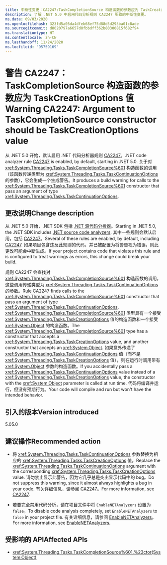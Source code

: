 ```yaml
---
title: 中断性变更：CA2247:TaskCompletionSource 构造函数的参数应为 TaskCreationOptions 值
description: 了解 .NET 5.0 中启用代码分析规则 CA2247 所致的中断性变更。
ms.date: 09/03/2020
ms.openlocfilehash: 323fd5a05da4dfeb68ef75d88d5d293ba01c8ade
ms.sourcegitcommit: d8020797a6657d0fbbdff362b80300815f682f94
ms.translationtype: HT
ms.contentlocale: zh-CN
ms.lasthandoff: 11/24/2020
ms.locfileid: "95759169"
---
```

# <a name="warning-ca2247-argument-to-taskcompletionsource-constructor-should-be-taskcreationoptions-value"></a><span data-ttu-id="33ef7-103">警告 CA2247：TaskCompletionSource 构造函数的参数应为 TaskCreationOptions 值</span><span class="sxs-lookup"><span data-stu-id="33ef7-103">Warning CA2247: Argument to TaskCompletionSource constructor should be TaskCreationOptions value</span></span>

<span data-ttu-id="33ef7-104">从 .NET 5.0 开始，默认启用 .NET 代码分析器规则 [CA2247](/visualstudio/code-quality/ca2247)。</span><span class="sxs-lookup"><span data-stu-id="33ef7-104">.NET code analyzer rule [CA2247](/visualstudio/code-quality/ca2247) is enabled, by default, starting in .NET 5.0.</span></span> <span data-ttu-id="33ef7-105">关于对 <xref:System.Threading.Tasks.TaskCompletionSource%601> 构造函数的调用（该函数传递类型为 <xref:System.Threading.Tasks.TaskContinuationOptions> 的参数），它会生成一个生成警告。</span><span class="sxs-lookup"><span data-stu-id="33ef7-105">It produces a build warning for calls to the <xref:System.Threading.Tasks.TaskCompletionSource%601> constructor that pass an argument of type <xref:System.Threading.Tasks.TaskContinuationOptions>.</span></span>

## <a name="change-description"></a><span data-ttu-id="33ef7-106">更改说明</span><span class="sxs-lookup"><span data-stu-id="33ef7-106">Change description</span></span>

<span data-ttu-id="33ef7-107">从 .NET 5.0 开始，.NET SDK 包括 [.NET 源代码分析器](../../../../fundamentals/code-analysis/overview.md)。</span><span class="sxs-lookup"><span data-stu-id="33ef7-107">Starting in .NET 5.0, the .NET SDK includes [.NET source code analyzers](../../../../fundamentals/code-analysis/overview.md).</span></span> <span data-ttu-id="33ef7-108">其中一些规则会默认启用，包括 [CA2247](/visualstudio/code-quality/ca2247)。</span><span class="sxs-lookup"><span data-stu-id="33ef7-108">Several of these rules are enabled, by default, including [CA2247](/visualstudio/code-quality/ca2247).</span></span> <span data-ttu-id="33ef7-109">如果项目包含违反此规则的代码，并已被配置为将警告视为错误，则此更改可能会中断生成。</span><span class="sxs-lookup"><span data-stu-id="33ef7-109">If your project contains code that violates this rule and is configured to treat warnings as errors, this change could break your build.</span></span>

<span data-ttu-id="33ef7-110">规则 CA2247 会查找对 <xref:System.Threading.Tasks.TaskCompletionSource%601> 构造函数的调用，这些调用传递类型为 <xref:System.Threading.Tasks.TaskContinuationOptions> 的参数。</span><span class="sxs-lookup"><span data-stu-id="33ef7-110">Rule CA2247 finds calls to the <xref:System.Threading.Tasks.TaskCompletionSource%601> constructor that pass an argument of type <xref:System.Threading.Tasks.TaskContinuationOptions>.</span></span> <span data-ttu-id="33ef7-111"><xref:System.Threading.Tasks.TaskCompletionSource%601> 类型具有一个接受 <xref:System.Threading.Tasks.TaskCreationOptions> 值的构造函数和一个接受 <xref:System.Object> 的构造函数。</span><span class="sxs-lookup"><span data-stu-id="33ef7-111">The <xref:System.Threading.Tasks.TaskCompletionSource%601> type has a constructor that accepts a <xref:System.Threading.Tasks.TaskCreationOptions> value, and another constructor that accepts an <xref:System.Object>.</span></span> <span data-ttu-id="33ef7-112">如果意外传递了 <xref:System.Threading.Tasks.TaskContinuationOptions> 值（而不是 <xref:System.Threading.Tasks.TaskCreationOptions> 值），则在运行时调用带有 <xref:System.Object> 参数的构造函数。</span><span class="sxs-lookup"><span data-stu-id="33ef7-112">If you accidentally pass a <xref:System.Threading.Tasks.TaskContinuationOptions> value instead of a <xref:System.Threading.Tasks.TaskCreationOptions> value, the constructor with the <xref:System.Object> parameter is called at run time.</span></span> <span data-ttu-id="33ef7-113">代码将编译并运行，但没有预期行为。</span><span class="sxs-lookup"><span data-stu-id="33ef7-113">Your code will compile and run but won't have the intended behavior.</span></span>

## <a name="version-introduced"></a><span data-ttu-id="33ef7-114">引入的版本</span><span class="sxs-lookup"><span data-stu-id="33ef7-114">Version introduced</span></span>

<span data-ttu-id="33ef7-115">5.0</span><span class="sxs-lookup"><span data-stu-id="33ef7-115">5.0</span></span>

## <a name="recommended-action"></a><span data-ttu-id="33ef7-116">建议操作</span><span class="sxs-lookup"><span data-stu-id="33ef7-116">Recommended action</span></span>

- <span data-ttu-id="33ef7-117">将 <xref:System.Threading.Tasks.TaskContinuationOptions> 参数替换为相应的 <xref:System.Threading.Tasks.TaskCreationOptions> 值。</span><span class="sxs-lookup"><span data-stu-id="33ef7-117">Replace the <xref:System.Threading.Tasks.TaskContinuationOptions> argument with the corresponding <xref:System.Threading.Tasks.TaskCreationOptions> value.</span></span> <span data-ttu-id="33ef7-118">请勿禁止显示此警告，因为它几乎总是突出显示代码中的 bug。</span><span class="sxs-lookup"><span data-stu-id="33ef7-118">Do not suppress this warning, since it almost always highlights a bug in your code.</span></span> <span data-ttu-id="33ef7-119">有关详细信息，请参阅 [CA2247](/visualstudio/code-quality/ca2247)。</span><span class="sxs-lookup"><span data-stu-id="33ef7-119">For more information, see [CA2247](/visualstudio/code-quality/ca2247).</span></span>

- <span data-ttu-id="33ef7-120">若要完全禁用代码分析，请在项目文件中将 `EnableNETAnalyzers` 设置为 `false`。</span><span class="sxs-lookup"><span data-stu-id="33ef7-120">To disable code analysis completely, set `EnableNETAnalyzers` to `false` in your project file.</span></span> <span data-ttu-id="33ef7-121">有关详细信息，请参阅 [EnableNETAnalyzers](../../../project-sdk/msbuild-props.md#enablenetanalyzers)。</span><span class="sxs-lookup"><span data-stu-id="33ef7-121">For more information, see [EnableNETAnalyzers](../../../project-sdk/msbuild-props.md#enablenetanalyzers).</span></span>

## <a name="affected-apis"></a><span data-ttu-id="33ef7-122">受影响的 API</span><span class="sxs-lookup"><span data-stu-id="33ef7-122">Affected APIs</span></span>

- <xref:System.Threading.Tasks.TaskCompletionSource%601.%23ctor(System.Object)>

<!--

### Affected APIs

- ``M:System.Threading.Tasks.TaskCompletionSource`1.#ctor(System.Object)``

### Category

Code analysis

-->
